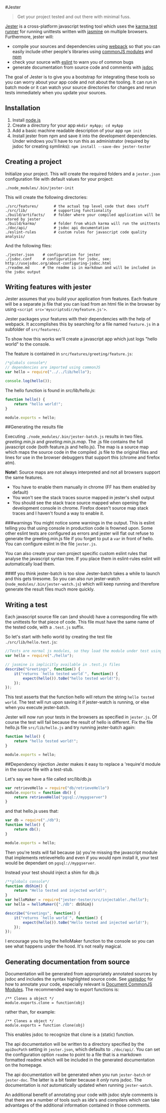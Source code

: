 #Jester

>Get your project tested and out there with minimal fuss.

[Jester](https://www.npmjs.org/package/jester-tester) is a cross-platform javascript testing tool which uses the [karma test runner][] for running unittests written with [jasmine][] on multiple browsers. Furthermore, jester will:

* compile your sources and dependencies using [webpack][] so that you can easily include other people's libraries using [commonJS modules][] and [npm][]
* check your source with [eslint][] to warn you of common bugs
* generate documentation from source code and comments with [jsdoc](http://usejsdoc.org/)

The goal of Jester is to give you a bootstrap for integrating these tools so you can worry about your app code and not about the tooling. It can run in batch mode or it can watch your source directories for changes and rerun tests immediately when you update your sources.

## Installation

 1. Install [node.js](http://nodejs.org/download/)
 2. Create a directory for your app `mkdir myApp; cd myApp`
 3. Add a basic machine readable description of your app `npm init`
 4. Install jester from npm and save it into the development dependencies. Under windows you'll have to run this as administrator (required by jsdoc for creating symlinks): 
    `npm install --save-dev jester-tester`

## Creating a project

Initialize your project. This will create the required folders and
a `jester.json` configuration file with default values for your project:

    ./node_modules/.bin/jester-init

This will create the following directories:

    ./src/features/       # the actual top level code that does stuff
    ./src/lib/            # supporting functionality
    ./build/artifacts/    # folder where your compiled application will be stored by jester
    ./build/karma/        # folder from which karma will run the unittests
    ./doc/api/            # jsdoc api documentation
    ./eslint-rules        # custom rules for javascript code quality analysis/

And the following files:

    ./jester.json    # configuration for jester
    ./jsdoc.conf     # configuration for jsdoc, see: http://usejsdoc.org/about-configuring-jsdoc.html
    ./readme.md      # the readme is in markdown and will be included in the jsdoc output

## Writing features with jester

Jester assumes that you build your application from features. Each feature will
be a separate js file that you can load from an html file in the browser by
using `<script src='myscriptsdir/myfeature.js'>`.

Jester packages your features with their dependencies with the help of webpack.
It accomplishes this by searching for a file named `feature.js` in a subfolder
of `src/features/`.

To show how this works we'll create a javascript app which just logs "hello
world" to the console.

The feature is contained in `src/features/greeting/feature.js`:

```javascript
/*globals console*/
// dependencies are imported using commonJS
var hello = require("../../lib/hello");

console.log(hello());
```

The hello function is found in *src/lib/hello.js*:

```javascript
function hello() {
    return "hello world!";
}

module.exports = hello;
```

##Generating the results file

Executing `./node_modules/.bin/jester-batch.js` results in two files.
*greeting.min.js* and *greeting.min.js.map*. The .js file contains the full
javascript code (both feature.js and hello.js). The map is a source map which
maps the source code in the compiled .js file to the original files and lines
for use in the browser debuggers that support this (chrome and firefox atm).

**Note!**: Source maps are not always interpreted and not all browsers support
the same features.

 * You have to enable them manually in chrome (FF has them enabled by default)
 * You won't see the stack traces source mapped in jester's shell output
 * You should see the stack trace source mapped when opening the development
   console in chrome. Firefox doesn't source map stack traces and I haven't
   found a way to enable it.

###warnings
You might notice some warnings in the output. This is eslint telling you that
using console in production code is frowned upon. Some other eslint tests are
configured as errors and jester will flat out refuse to generate the
greeting.min.js file if you forget to put a `var` in front of hello. You can
configure eslint in the file `jester.js`.

You can also create your own project specific custom eslint rules that analyse
the javascript syntax tree. If you place them in eslint-rules eslint will
automatically load them.

###If you think jester-batch is too slow
Jester-batch takes a while to launch and this gets tiresome. So you can also run
jester-*w*atch (`node_modules/.bin/jester-watch.js`) which will keep running and
therefore generate the result files much more quickly.

## Writing a test
Each javascript source file can (and should) have a corresponding file with the
unittests for that piece of code. This file must have the same name of the
tested code, with a `.test.js` suffix.

So let's start with hello world by creating the test file
`./src/lib/hello.test.js`:

```javascript
//Tests are normal js modules, so they load the module under test using commonJS
var hello = require("./hello");

// jasmine is implicitly available in .test.js files
describe("Greetings", function() {
    it("returns `hello tested world`", function() {
        expect(hello()).toBe("hello tested world!");
    });
});
```

This test asserts that the function hello will return the string `hello tested world`.
The test will run upon saving it if jester-watch is running, or else when you 
execute jester-batch.

Jester will now run your tests in the browsers as specified in `jester.js`. Of
course the test will fail because the result of hello is different. Fix the file
hello.js file `src/lib/hello.js` and try running jester-batch again:

```javascript
function hello() {
    return "hello tested world!";
}

module.exports = hello;
```

##Dependency injection
Jester makes it easy to replace a 'require'd module in the source file with a
test-stub. 

Let's say we have a file called src/lib/db.js
```javascript
var retrieveHello = require("db/retrieveHello")
module.exports = function db() {
    return retrieveHello("pgsql://mypgserver")
}
```

and that hello.js uses that:
```javascript
var db = require("./db");
function hello() {
    return db();
}

module.exports = hello;
```
Then you're tests will fail because (a) you're missing the javascript module
that implements retrieveHello and even if you would npm install it, your test
would be dependant on `pgsql://mypgserver`.

Instead your test should inject a shim for db.js

```javascript
/**globals console*/
function dbShim() {
    return "Hello tested and injected world!";
}
var helloMaker = require("jester-tester/src/injectable!./hello");
var hello = helloMaker({"./db": dbShim})

describe("Greetings", function() {
    it("returns `hello world`", function() {
        expect(hello()).toBe("Hello tested and injected world!");
    });
});
```
I encourage you to log the helloMaker function to the console so you can see
what happens under the hood. It's not really magical.

[jester-tester npm]: https://www.npmjs.org/package/jester-tester
[commonJS modules]: http://wiki.commonjs.org/wiki/Modules/1.1
[eslint]: https://github.com/eslint/eslint
[karma test runner]: http://karma-runner.github.io/0.10/index.html
[webpack]: https://github.com/webpack/webpack
[jasmine]: http://jasmine.github.io/2.0/introduction.html
[npm]: https://www.npmjs.org/doc/cli/npm.html

## Generating documentation from source

Documentation will be generated from appropriately annotated sources by jsdoc and includes the syntax highlighted source code. See [usejsdoc](http://usejsdoc.org/) for how to annotate your code, especially relevant is [Document CommonJS Modules](http://usejsdoc.org/howto-commonjs-modules.html). The recommended way to export functions is:

    /** Clones a object */
    module.exports.clone = function(obj)

rather than, for example:

    /** Clones a object */
	module.exports = function clone(obj)

This enables jsdoc to recognize that clone is a (static) function. 

The api documentation will be written to a directory specified by the `apiDocPath` setting in `jester.json`, which defaults to `./doc/api/`. You can set the configuration option `readme` to point to a file that is a markdown formatted readme which will be included in the generated documentation on the homepage. 

The api documentation will be generated when you run `jester-batch` or `jester-doc`. The latter is a bit faster because it *only* runs jsdoc. The documentation is *not* automatically updated when running `jester-watch`. 

An additional benefit of annotating your code with jsdoc style comments is that there are a number of tools such as ide's and compilers which can take advantages of the additional information contained in those comments.